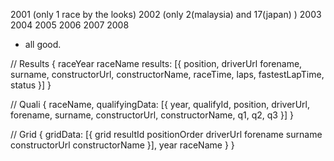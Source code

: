 2001 (only 1 race by the looks)
2002 (only 2(malaysia) and 17(japan) )
2003
2004
2005
2006
2007
2008
+ all good.

// Results
{
  raceYear
  raceName
  results: [{
    position,
    driverUrl
    forename,
    surname,
    constructorUrl,
    constructorName,
    raceTime,
    laps,
    fastestLapTime,
    status
    }]
}

// Quali
{
  raceName,
  qualifyingData: [{
    year,
    qualifyId,
    position,
    driverUrl,
    forename,
    surname,
    constructorUrl,
    constructorName,
    q1,
    q2,
    q3
  }]
}

// Grid
{ gridData: [{
    grid
    resultId
    positionOrder
    driverUrl
    forename
    surname
    constructorUrl
    constructorName }],
  year
  raceName
  }
}
